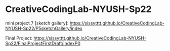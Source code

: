 # CreativeCodingLab-NYUSH-Sp22
mini project 7 [sketch gallery]: https://sissytttt.github.io/CreativeCodingLab-NYUSH-Sp22/P5sketchGallery/index


Final Project: https://sissytttt.github.io/CreativeCodingLab-NYUSH-Sp22/FinalProjectFirstDraft/indexP0
